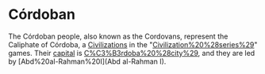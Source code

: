# Córdoban

The Córdoban people, also known as the Cordovans, represent the Caliphate of Córdoba, a [Civilizations](civilization) in the "[Civilization%20%28series%29](Civilization)" games. Their [capital](capital) is [C%C3%B3rdoba%20%28city%29](Córdoba), and they are led by [Abd%20al-Rahman%20I](Abd al-Rahman I).